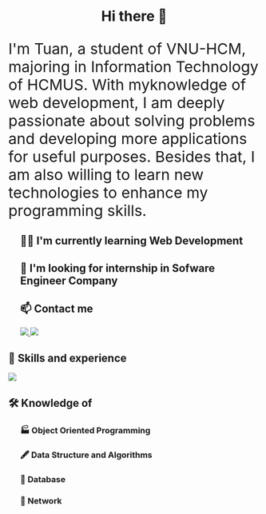 <h1 align="center">Hi there 👋 </h1>
    <p style="font-size: 30;">
       I'm Tuan, a student of VNU-HCM, majoring in Information Technology of HCMUS. With myknowledge of web development, I am deeply passionate about solving problems and developing more applications for useful purposes. Besides that, I am also willing to learn new technologies to enhance my programming skills.
    </p>
    <ul style="list-style: none;">
        <li>
            <h2 style="text-decoration: none;">👨‍💻 I'm currently learning Web Development</h2>
        </li>
        <li>
            <h2 style="text-decoration: none;">🏢 I'm looking for internship in Sofware Engineer Company</h2>
        </li>
        <li>
            <h2 style="text-decoration: none;">📫 Contact me</h2>
                <div>
                    <a href="https://www.linkedin.com/in/tuan-truong-437110259">
                        <img src="https://img.shields.io/badge/LinkedIn-0077B5?style=for-the-badge&logo=linkedin&logoColor=white" />
                    </a>
                    <a href="https://www.facebook.com/TuanTruong.03/">
                        <img src="https://img.shields.io/badge/Facebook-1877F2?style=for-the-badge&logo=facebook&logoColor=white" />
                    </a>
                </div>
      </li>
   </ul>
    <div class="">
        <h2 style="font-weight: bold;">📝 Skills and experience</h2>
        <a href="https://skillicons.dev">
            <img src="https://skillicons.dev/icons?i=js,java,html,css,spring,react,express,mysql,git" />
        </a>
    </div>

  <div class="">
        <h2 style="font-weight: bold;">🛠 Knowledge of</h2>
        <ul style="list-style: none;">
    <li>
        <h3>🏭 Object Oriented Programming</h3>
    </li>
    <li>
        <h3>🖋️ Data Structure and Algorithms</h3>
    </li>
    <li>
        <h3>🔎 Database</h3>
    </li>      
     <li>
        <h3>🛜 Network</h3>
    </li>
</ul>
    </div>




